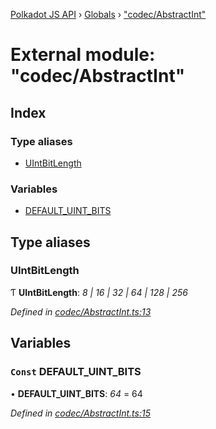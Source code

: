 [Polkadot JS API](../README.md) › [Globals](../globals.md) › ["codec/AbstractInt"](_codec_abstractint_.md)

# External module: "codec/AbstractInt"

## Index

### Type aliases

* [UIntBitLength](_codec_abstractint_.md#uintbitlength)

### Variables

* [DEFAULT_UINT_BITS](_codec_abstractint_.md#const-default_uint_bits)

## Type aliases

###  UIntBitLength

Ƭ **UIntBitLength**: *8 | 16 | 32 | 64 | 128 | 256*

*Defined in [codec/AbstractInt.ts:13](https://github.com/polkadot-js/api/blob/5b5d0a3fb8/packages/types/src/codec/AbstractInt.ts#L13)*

## Variables

### `Const` DEFAULT_UINT_BITS

• **DEFAULT_UINT_BITS**: *64* = 64

*Defined in [codec/AbstractInt.ts:15](https://github.com/polkadot-js/api/blob/5b5d0a3fb8/packages/types/src/codec/AbstractInt.ts#L15)*
